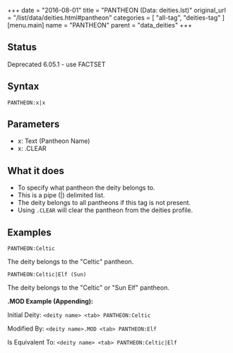 +++
date = "2016-08-01"
title = "PANTHEON (Data: deities.lst)"
original_url = "/list/data/deities.html#pantheon"
categories = [ "all-tag", "deities-tag" ]
[menu.main]
    name = "PANTHEON"
    parent = "data_deities"
+++

## Status

Deprecated 6.05.1 - use FACTSET

## Syntax

`PANTHEON:x|x`

## Parameters

-   x: Text (Pantheon Name)
-   x: .CLEAR



What it does
------------

-   To specify what pantheon the deity belongs to.
-   This is a pipe (|) delimited list.
-   The deity belongs to all pantheons if this tag is not present.
-   Using `.CLEAR` will clear the pantheon from the deities profile.

Examples
--------

`PANTHEON:Celtic`

The deity belongs to the "Celtic" pantheon.

`PANTHEON:Celtic|Elf (Sun)`

The deity belongs to the "Celtic" or "Sun Elf" pantheon.

**.MOD Example (Appending):**

Initial Deity: `<deity name> <tab> PANTHEON:Celtic`

Modified By: `<deity name>.MOD <tab> PANTHEON:Elf`

Is Equivalent To: `<deity name> <tab> PANTHEON:Celtic|Elf`

